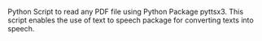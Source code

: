 Python Script to read any PDF file using Python Package pyttsx3.
This script enables the use of text to speech package for converting texts into speech.

